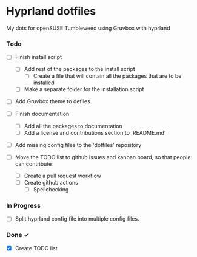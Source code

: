 # Hyprland dotfiles

My dots for openSUSE Tumbleweed using Gruvbox with hyprland

### Todo

- [ ] Finish install script
  - [ ] Add rest of the packages to the install script
    - [ ] Create a file that will contain all the packages that are to be installed
  - [ ] Make a separate folder for the installation script

- [ ] Add Gruvbox theme to defiles.

- [ ] Finish documentation
  - [ ] Add all the packages to documentation
  - [ ] Add a license and contributions section to 'README.md'

- [ ] Add missing config files to the 'dotfiles' repository

- [ ] Move the TODO list to github issues and kanban board, so that people can contribute
  - [ ] Create a pull request workflow
  - [ ] Create github actions
    - [ ] Spellchecking

### In Progress

- [ ] Split hyprland config file into multiple config files.

### Done ✓

- [x] Create TODO list
